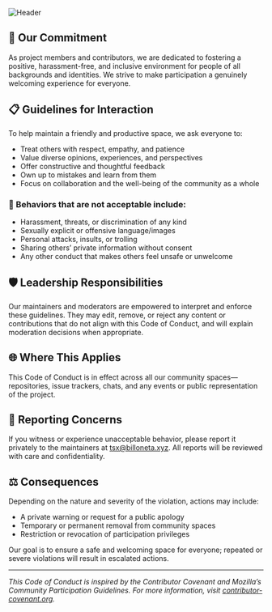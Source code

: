 ![Header](https://github.com/k4itrun/.github/assets/103044629/960d56fd-60dd-45bd-908c-9226737a4ee9)

## 🌟 Our Commitment

As project members and contributors, we are dedicated to fostering a positive, harassment-free, and inclusive environment for people of all backgrounds and identities. We strive to make participation a genuinely welcoming experience for everyone.

## 📋 Guidelines for Interaction

To help maintain a friendly and productive space, we ask everyone to:

- Treat others with respect, empathy, and patience
- Value diverse opinions, experiences, and perspectives
- Offer constructive and thoughtful feedback
- Own up to mistakes and learn from them
- Focus on collaboration and the well-being of the community as a whole

### 🚫 Behaviors that are not acceptable include:

- Harassment, threats, or discrimination of any kind
- Sexually explicit or offensive language/images
- Personal attacks, insults, or trolling
- Sharing others’ private information without consent
- Any other conduct that makes others feel unsafe or unwelcome

## 🛡️ Leadership Responsibilities

Our maintainers and moderators are empowered to interpret and enforce these guidelines. They may edit, remove, or reject any content or contributions that do not align with this Code of Conduct, and will explain moderation decisions when appropriate.

## 🌐 Where This Applies

This Code of Conduct is in effect across all our community spaces—repositories, issue trackers, chats, and any events or public representation of the project.

## 📣 Reporting Concerns

If you witness or experience unacceptable behavior, please report it privately to the maintainers at <tsx@billoneta.xyz>. All reports will be reviewed with care and confidentiality.

## ⚖️ Consequences

Depending on the nature and severity of the violation, actions may include:

- A private warning or request for a public apology
- Temporary or permanent removal from community spaces
- Restriction or revocation of participation privileges

Our goal is to ensure a safe and welcoming space for everyone; repeated or severe violations will result in escalated actions.

---

_This Code of Conduct is inspired by the Contributor Covenant and Mozilla’s Community Participation Guidelines. For more information, visit [contributor-covenant.org](https://www.contributor-covenant.org)._
